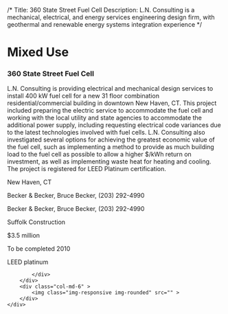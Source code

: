 /*
Title: 360 State Street Fuel Cell
Description: L.N. Consulting is a mechanical, electrical, and energy services engineering design firm, with geothermal and renewable energy systems integration experience
*/

# Mixed Use

<div>
	<div class="row">
		<div class="col-md-6" >
			<div class="well" >
				<h3>360 State Street Fuel Cell</h3>
				<p>
   
   L.N. Consulting is providing electrical and mechanical design services to install 400 kW fuel cell for a new 31 floor combination residential/commercial building in downtown New Haven, CT.  This project included preparing the electric service to accommodate the fuel cell and working with the local utility and state agencies to accommodate the additional power supply, including requesting electrical code variances due to the latest technologies involved with fuel cells.  L.N. Consulting also investigated several options for achieving the greatest economic value of the fuel cell, such as implementing a method to provide as much building load to the fuel cell as possible to allow a higher $/kWh return on investment, as well as implementing waste heat for heating and cooling. The project is registered for LEED Platinum certification.
</p>
				<p>New Haven, CT</p>
				<p>Becker & Becker, Bruce Becker, (203) 292-4990</p>
				<p>Becker & Becker, Bruce Becker, (203) 292-4990</p>
				<p>Suffolk Construction</p>
				<p>$3.5 million</p>
				<p>To be completed 2010</p>
				<p>LEED platinum</p>
				
			</div>
		</div>
		<div class="col-md-6" >
			<img class="img-responsive img-rounded" src="" >
		</div>
	</div>
</div>